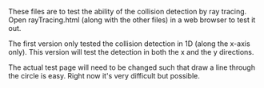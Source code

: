 These files are to test the ability of the collision detection by ray tracing. Open rayTracing.html (along with the other files) in a web browser to test it out. 

The first version only tested the collision detection in 1D (along the x-axis only). This version will test the detection in both the x and the y directions. 

The actual test page will need to be changed such that draw a line through the circle is easy. Right now it's very difficult but possible.